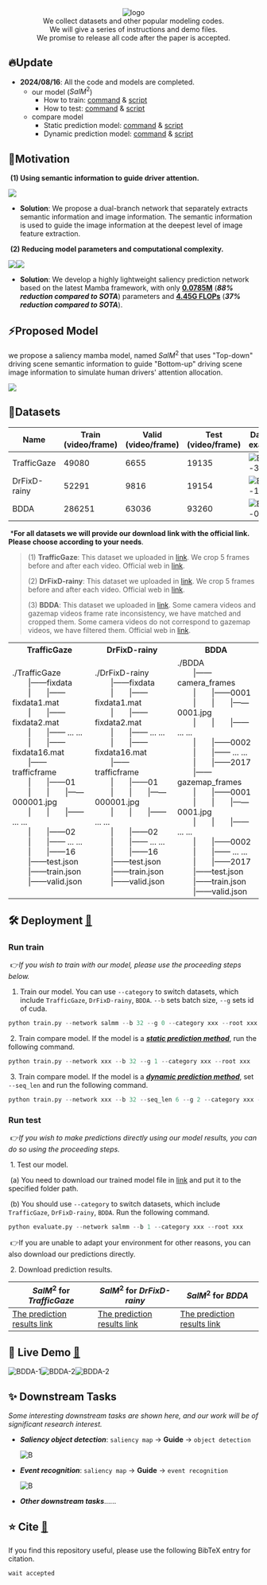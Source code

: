 <div align="center">
  <img src="fig\title_logo.jpg" alt="logo" width="auto" height="auto" />
  <br/>
We collect datasets and other popular modeling codes.
  <br/>
We will give a series of instructions and demo files.
  <br/>
We promise to release all code after the paper is accepted.
</div>

## 🔥Update

- **2024/08/16**: All the code and models are completed.
  - our model ($SalM^2$)
    - How to train:  [command](#Run-train ) & [script](#Run-train )
    - How to test:  [command](#Run-test ) & [script](#Run-test )
  - compare model
    - Static prediction model:  [command](#Run-train ) & [script](#Run-train )
    - Dynamic prediction model:  [command](#Run-train ) & [script](#Run-train )

## 💬Motivation

​	**(1) Using semantic information to guide driver attention.**

<img src="fig\Motivation1.png" style="zoom: 100%;">

- **Solution**: We propose a dual-branch network that separately extracts semantic information and image information. The semantic information is used to guide the image information at the deepest level of image feature extraction.

​	**(2) Reducing model parameters and computational complexity.**

<img src="fig\para_s.png" style="zoom: 100%;"><img src="fig\flops_s.png" style="zoom: 100%;">

- **Solution**: We develop a highly lightweight saliency prediction network based on the latest Mamba framework, with only <u>**0.0785M**</u> (***88% reduction compared to SOTA***) parameters and **<u>4.45G FLOPs</u>** (***37% reduction compared to SOTA***).

## ⚡Proposed Model

we propose a saliency mamba model, named $SalM^2$ that uses "Top-down" driving scene semantic information to guide "Bottom-up" driving scene image information to simulate human drivers' attention allocation. 

<img src="fig\overview.png" style="zoom: 100%;">

## 📖Datasets

| Name         | Train (video/frame) | Valid (video/frame) | Test (video/frame) | Dataset example                                              |
| ------------ | ------------------- | ------------------- | ------------------ | ------------------------------------------------------------ |
| TrafficGaze  | 49080               | 6655                | 19135              | <img src="fig\TrafficGaze-example.gif" alt="BDDA-3" style="zoom:100%;" /> |
| DrFixD-rainy | 52291               | 9816                | 19154              | <img src="fig\DrFixD-rainy-example.gif" alt="BDDA-1" style="zoom:100%;" /> |
| BDDA         | 286251              | 63036               | 93260              | <img src="fig\BDDA-example.gif" alt="BDDA-0" style="zoom:100%;" /> |

​	***For all datasets we will provide our download link with the official link. Please choose according to your needs**.

> (1) **TrafficGaze**: This dataset we uploaded in [link](www.baidu.com "Download TrafficGaze"). We crop 5 frames before and after each video. Official web in [link](https://github.com/taodeng/CDNN-traffic-saliency "Official Traffic_Gaze").
>
> (2) **DrFixD-rainy**: This dataset we uploaded in [link](www.baidu.com "Download DrFixD-rainy"). We crop 5 frames before and after each video. Official web in [link](https://github.com/taodeng/DrFixD-rainy "Official DrFixD-rainy").
>
> (3) **BDDA**: This dataset we uploaded in [link](www.baidu.com "Download BDDA"). Some camera videos and gazemap videos frame rate inconsistency, we have matched and cropped them. Some camera videos do not correspond to gazemap videos, we have filtered them. Official web in [link](https://deepdrive.berkeley.edu/ "Official BDDA").

<table style="width: 100%; table-layout: auto;">
  <tr>
    <th>TrafficGaze</th>
    <th>DrFixD-rainy</th>
    <th>BDDA</th>
  </tr>
  <tr>
    <td>
      ./TrafficGaze<br>
      &emsp;&emsp;|——fixdata<br>
      &emsp;&emsp;|&emsp;&emsp;|——fixdata1.mat<br>
      &emsp;&emsp;|&emsp;&emsp;|——fixdata2.mat<br>
      &emsp;&emsp;|&emsp;&emsp;|—— ... ...<br>
      &emsp;&emsp;|&emsp;&emsp;|——fixdata16.mat<br>
      &emsp;&emsp;|——trafficframe<br>
      &emsp;&emsp;|&emsp;&emsp;|——01<br>
      &emsp;&emsp;|&emsp;&emsp;|&emsp;&emsp;|——000001.jpg<br>
      &emsp;&emsp;|&emsp;&emsp;|&emsp;&emsp;|—— ... ...<br>
      &emsp;&emsp;|&emsp;&emsp;|——02<br>
      &emsp;&emsp;|&emsp;&emsp;|—— ... ...<br>
      &emsp;&emsp;|&emsp;&emsp;|——16<br>
      &emsp;&emsp;|——test.json<br>
      &emsp;&emsp;|——train.json<br>
      &emsp;&emsp;|——valid.json
    </td>
    <td>
      ./DrFixD-rainy<br>
      &emsp;&emsp;|——fixdata<br>
      &emsp;&emsp;|&emsp;&emsp;|——fixdata1.mat<br>
      &emsp;&emsp;|&emsp;&emsp;|——fixdata2.mat<br>
      &emsp;&emsp;|&emsp;&emsp;|—— ... ...<br>
      &emsp;&emsp;|&emsp;&emsp;|——fixdata16.mat<br>
      &emsp;&emsp;|——trafficframe<br>
      &emsp;&emsp;|&emsp;&emsp;|——01<br>
      &emsp;&emsp;|&emsp;&emsp;|&emsp;&emsp;|——000001.jpg<br>
      &emsp;&emsp;|&emsp;&emsp;|&emsp;&emsp;|—— ... ...<br>
      &emsp;&emsp;|&emsp;&emsp;|——02<br>
      &emsp;&emsp;|&emsp;&emsp;|—— ... ...<br>
      &emsp;&emsp;|&emsp;&emsp;|——16<br>
      &emsp;&emsp;|——test.json<br>
      &emsp;&emsp;|——train.json<br>
      &emsp;&emsp;|——valid.json
    </td>
    <td>
      ./BDDA<br>
      &emsp;&emsp;|——camera_frames<br>
      &emsp;&emsp;|&emsp;&emsp;|——0001<br>
      &emsp;&emsp;|&emsp;&emsp;|&emsp;&emsp;|——0001.jpg<br>
      &emsp;&emsp;|&emsp;&emsp;|&emsp;&emsp;|—— ... ...<br>
      &emsp;&emsp;|&emsp;&emsp;|——0002<br>
      &emsp;&emsp;|&emsp;&emsp;|—— ... ...<br>
      &emsp;&emsp;|&emsp;&emsp;|——2017<br>
      &emsp;&emsp;|——gazemap_frames<br>
      &emsp;&emsp;|&emsp;&emsp;|——0001<br>
      &emsp;&emsp;|&emsp;&emsp;|&emsp;&emsp;|——0001.jpg<br>
      &emsp;&emsp;|&emsp;&emsp;|&emsp;&emsp;|—— ... ...<br>
      &emsp;&emsp;|&emsp;&emsp;|——0002<br>
      &emsp;&emsp;|&emsp;&emsp;|—— ... ...<br>
      &emsp;&emsp;|&emsp;&emsp;|——2017<br>
      &emsp;&emsp;|——test.json<br>
      &emsp;&emsp;|——train.json<br>
      &emsp;&emsp;|——valid.json
    </td>
  </tr>
</table>

## 🛠️ Deployment **[🔁](#🔥Update)**

### 	Run train 

​	👉*If you wish to train with our model, please use the proceeding steps below.*

1. Train our model.  You can use `--category` to switch datasets, which include `TrafficGaze`, `DrFixD-rainy`, `BDDA`. `--b` sets batch size, `--g` sets id of cuda.

```python
python train.py --network salmm --b 32 --g 0 --category xxx --root xxx
```

​	2. Train compare model. If the model is a *<u>**static prediction method**</u>*, run the following command.

```python
python train.py --network xxx --b 32 --g 1 --category xxx --root xxx
```

​	3. Train compare model. If the model is a ***<u>dynamic prediction method</u>***, set `--seq_len` and run the following command.

```python
python train.py --network xxx --b 32 --seq_len 6 --g 2 --category xxx --root xxx
```

### 	Run test 

​	👉*If you wish to make predictions directly using our model results, you can do so using the proceeding steps.*

​	1. Test our model.

​		(a) You need to download our trained model file in [link](www.baidu.com "Download salmm model.tar") and put it to the specified folder path.

​		(b) You should use `--category` to switch datasets, which include `TrafficGaze`, `DrFixD-rainy`, `BDDA`. Run the following command.

```python
python evaluate.py --network salmm --b 1 --category xxx --root xxx
```

​	👉If you are unable to adapt your environment for other reasons, you can also download our predictions directly.

​	2. Download prediction results.

| $SalM^2$ for *TrafficGaze*                                   | $SalM^2$ for *DrFixD-rainy*                                  | $SalM^2$ for *BDDA*                                          |
| ------------------------------------------------------------ | ------------------------------------------------------------ | ------------------------------------------------------------ |
| [The prediction results link](www.baidu.com "Prediction TraffiGaze") | [The prediction results link](www.baidu.com "Prediction DrFixD-rainy") | [The prediction results link](www.baidu.com "Prediction BDDA") |

## 🚀 Live Demo **[🔁](#🔥Update)**

<img src="fig/demo-example1.gif" alt="BDDA-1" style="zoom:100%;" /><img src="fig/demo-example2.gif" alt="BDDA-2" style="zoom:100%;" /><img src="fig/demo-example3.gif" alt="BDDA-2" style="zoom:100%;" />

## ✨ Downstream Tasks

*Some interesting downstream tasks are shown here, and our work will be of significant research interest.*

- ***Saliency object detection***: `saliency map` → **Guide** → `object detection`

  <img src="fig/downstream_task1.png" alt="B" style="zoom:100%;" />

- ***Event recognition***: `saliency map` → **Guide** → `event recognition`

  <img src="fig/downstream_task2.png" alt="B" style="zoom:100%;" />

- ***Other downstream tasks***......

## ⭐️ Cite **[🔁](#🔥Update)**

If you find this repository useful, please use the following BibTeX entry for citation.

```python
wait accepted
```
